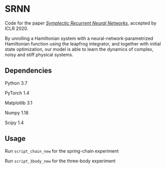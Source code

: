 # SRNN
Code for the paper [*Symplectic Recurrent Neural Networks*](https://arxiv.org/abs/1909.13334), accepted by ICLR 2020. 

By unrolling a Hamiltonian system with a neural-network-parametrized Hamiltonian function using the leapfrog integrator, and together with initial state optimization, our model is able to learn the dynamics of complex, noisy and stiff physical systems.

## Dependencies
Python 3.7

PyTorch 1.4

Matplotlib 3.1

Numpy 1.18

Scipy 1.4

## Usage
Run `script_chain_new` for the spring-chain experiment

Run `script_3body_new` for the three-body experiment
